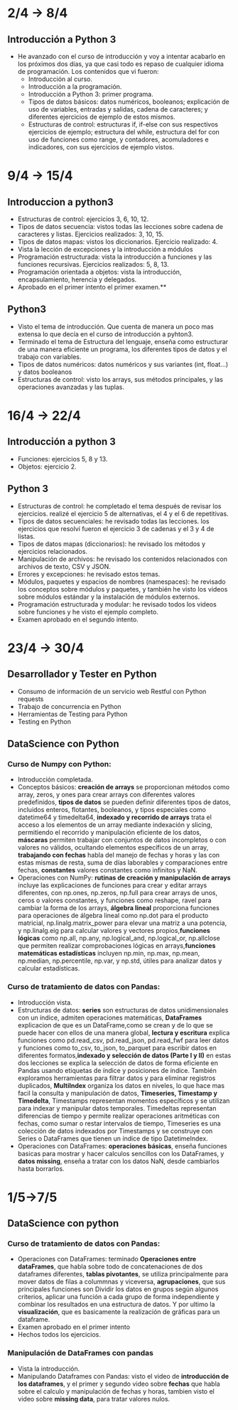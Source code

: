 
# 2/4 -> 8/4
## Introducción a Python 3
- He avanzado con el curso de introducción y voy a intentar acabarlo en los próximos dos días, ya que casi todo es repaso de cualquier idioma de programación. Los contenidos que vi fueron:
    - Introducción al curso.
    - Introducción a la programación.
    - Introducción a Python 3: primer programa.
    - Tipos de datos básicos: datos numéricos, booleanos; explicación de uso de variables, entradas y salidas, cadena de caracteres; y diferentes ejercicios de ejemplo de estos mismos.
    - Estructuras de control: estructuras if, if-else con sus respectivos ejercicios de ejemplo; estructura del while, estructura del for con uso de funciones como range, y contadores, acomuladores e indicadores, con sus ejercicios de ejemplo vistos.

# 9/4 -> 15/4
## Introduccion a python3
  - Estructuras de control: ejercicios 3, 6, 10, 12.
  - Tipos de datos secuencia: vistos todas las lecciones sobre cadena de caracteres y listas. Ejercicios realizados: 3, 10, 15.
  - Tipos de datos mapas: vistos los diccionarios. Ejercicio realizado: 4.
  - Vista la lección de excepciones y la introducción a módulos
  - Programación estructurada: vista la introducción a funciones y las funciones recursivas. Ejercicios realizados: 5, 8, 13.
  - Programación orientada a objetos: vista la introducción, encapsulamiento, herencia y delegados.
  - Aprobado en el primer intento el primer examen.**
## Python3
  - Visto el tema de introducción. Que cuenta de manera un poco mas extensa lo que decía en el curso de introducción a pyhton3.
  - Terminado el tema de Estructura del lenguaje, enseña como estructurar de una manera eficiente un programa, los diferentes tipos de datos y el trabajo con variables.
  - Tipos de datos numéricos: datos numéricos y sus variantes (int, float...) y datos booleanos
  - Estructuras de control: visto los arrays, sus métodos principales, y las operaciones avanzadas y las tuplas.

# 16/4 -> 22/4
## Introducción a python 3
  - Funciones: ejercicios 5, 8 y 13.
  - Objetos: ejercicio 2.
## Python 3
  - Estructuras de control: he completado el tema después de revisar los ejercicios. realizé el ejercicio 5 de alternativas, el 4 y el 6 de repetitivas.
  - Tipos de datos secuenciales: he revisado todas las lecciones. los ejercicios que resolví fueron el ejercicio 3 de cadenas y el 3 y 4 de listas.
  - Tipos de datos mapas (diccionarios): he revisado los métodos y ejercicios relacionados.
  - Manipulación de archivos: he revisado los contenidos relacionados con archivos de texto, CSV y JSON.
  - Errores y excepciones: he revisado estos temas.
  - Módulos, paquetes y espacios de nombres (namespaces): he revisado los conceptos sobre módulos y paquetes, y también he visto los videos sobre módulos estándar y la instalación de módulos externos.
  - Programación estructurada y modular: he revisado todos los videos sobre funciones y he visto el ejemplo completo.
  - Examen aprobado en el segundo intento.
# 23/4 -> 30/4
## Desarrollador y Tester en Python
- Consumo de información de un servicio web Restful con Python requests
- Trabajo de concurrencia en Python
- Herramientas de Testing para Python
- Testing en Python

## DataScience con Python
### Curso de Numpy con Python:
- Introducción completada.
- Conceptos básicos: **creación de arrays** se proporcionan métodos como array, zeros, y ones para crear arrays con diferentes valores predefinidos, **tipos de datos** se pueden definir diferentes tipos de datos, incluidos enteros, flotantes, booleanos, y tipos especiales como datetime64 y timedelta64, **indexado y recorrido de arrays** trata el acceso a los elementos de un array mediante indexación y slicing, permitiendo el recorrido y manipulación eficiente de los datos, **máscaras**  permiten trabajar con conjuntos de datos incompletos o con valores no válidos, ocultando elementos específicos de un array, **trabajando con fechas** habla del manejo de fechas y horas y las con estas mismas de resta, suma de días laborables y comparaciones entre fechas, **constantes** valores constantes como infinitos y NaN.
- Operaciones con NumPy: **rutinas de creación y manipulación de arrays** incluye las explicaciones de funciones para crear y editar arrays diferentes, con np.ones, np.zeros, np.full para crear arrays de unos, ceros o valores constantes, y funciones como reshape, ravel para cambiar la forma de los arrays, **álgebra lineal** proporciona funciones para operaciones de álgebra lineal como np.dot para el producto matricial, np.linalg.matrix_power para elevar una matriz a una potencia, y np.linalg.eig para calcular valores y vectores propios,**funciones lógicas** como np.all, np.any, np.logical_and, np.logical_or, np.allclose que permiten realizar comprobaciones lógicas en arrays,**funciones matemáticas estadísticas** incluyen np.min, np.max, np.mean, np.median, np.percentile, np.var, y np.std, útiles para analizar datos y calcular estadísticas.
### Curso de tratamiento de datos con Pandas:
- Introducción vista.
- Estructuras de datos: **series** son estructuras de datos unidimensionales con un índice, admiten operaciones matemáticas, **DataFrames** explicacion de que es un DataFrame,como se crean y de lo que se puede hacer con ellos de una manera global, **lectura y escritura** explica  funciones como pd.read_csv, pd.read_json, pd.read_fwf para leer datos y funciones como to_csv, to_json, to_parquet para escribir datos en diferentes formatos,**indexado y selección de datos (Parte I y II)** en estas dos lecciones se explica la selección de datos de forma eficiente en Pandas usando etiquetas de índice y posiciones de índice. También exploramos herramientas para filtrar datos y para eliminar registros duplicados, **MultiIndex** organiza los datos en niveles, lo que hace mas facil la consulta y manipulación de datos, **Timeseries, Timestamp y Timedelta**, Timestamps representan momentos específicos y se utilizan para indexar y manipular datos temporales. Timedeltas representan diferencias de tiempo y permite realizar operaciones aritméticas con fechas, como sumar o restar intervalos de tiempo, Timeseries es una colección de datos indexados por Timestamps y se construye con Series o DataFrames que tienen un índice de tipo DatetimeIndex.
- Operaciones con DataFrames: **operaciones básicas**, enseña funciones basicas para mostrar y hacer calculos sencillos con los DataFrames, y **datos missing**, enseña a tratar con los datos NaN, desde cambiarlos hasta borrarlos.

# 1/5->7/5
## DataScience con python
### Curso de tratamiento de datos con Pandas:
- Operaciones con DataFrames: terminado **Operaciones entre dataFrames**, que habla sobre todo de concatenaciones de dos dataframes diferentes, **tablas pivotantes**, se utiliza principalmente para mover datos de filas a colummnas y viceversa, **agrupaciones**, que sus principales funciones son Dividir los datos en grupos según algunos criterios, aplicar una función a cada grupo de forma independiente y combinar los resultados en una estructura de datos. Y por ultimo la **visualización**, que es basicamente la realización de gráficas para un dataframe.
- Examen aprobado en el primer intento
- Hechos todos los ejercicios.

### Manipulación de DataFrames con pandas
- Vista la introducción.
- Manipulando Dataframes con Pandas: visto el video de **introducción de los dataframes**, y el primer y segundo video sobre **fechas** que habla sobre el calculo y manipulación de fechas y horas, tambien visto el video sobre **missing data**, para tratar valores nulos.
